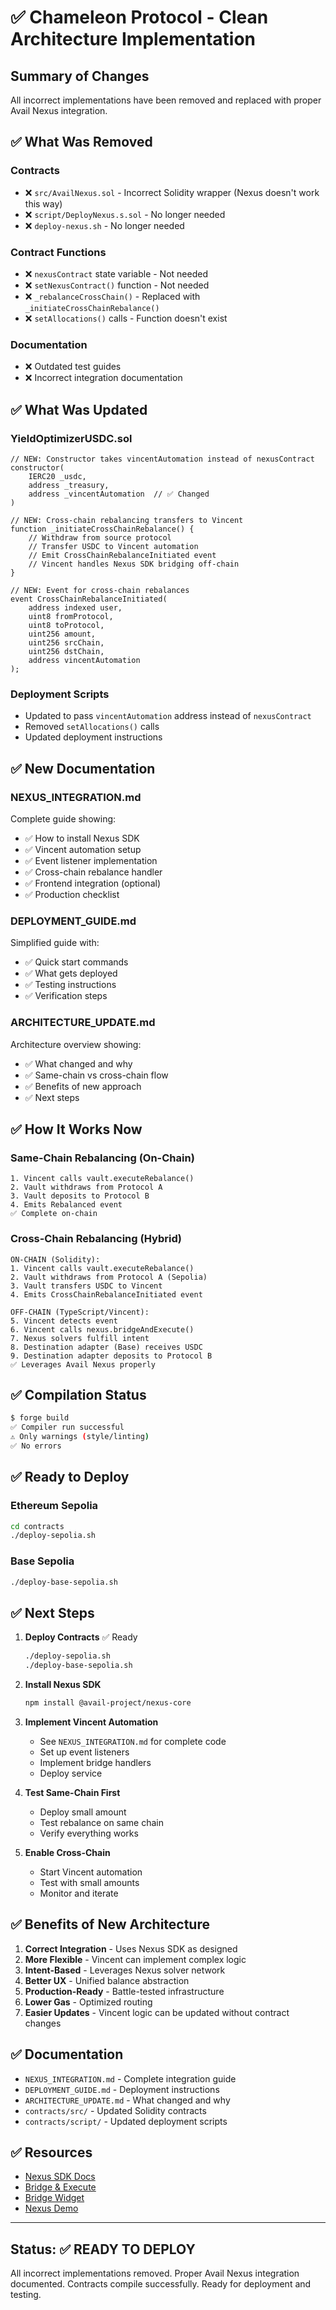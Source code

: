 # ✅ Chameleon Protocol - Clean Architecture Implementation

## Summary of Changes

All incorrect implementations have been removed and replaced with proper Avail Nexus integration.

## ✅ What Was Removed

### Contracts

-   ❌ `src/AvailNexus.sol` - Incorrect Solidity wrapper (Nexus doesn't work this way)
-   ❌ `script/DeployNexus.s.sol` - No longer needed
-   ❌ `deploy-nexus.sh` - No longer needed

### Contract Functions

-   ❌ `nexusContract` state variable - Not needed
-   ❌ `setNexusContract()` function - Not needed
-   ❌ `_rebalanceCrossChain()` - Replaced with `_initiateCrossChainRebalance()`
-   ❌ `setAllocations()` calls - Function doesn't exist

### Documentation

-   ❌ Outdated test guides
-   ❌ Incorrect integration documentation

## ✅ What Was Updated

### YieldOptimizerUSDC.sol

```solidity
// NEW: Constructor takes vincentAutomation instead of nexusContract
constructor(
    IERC20 _usdc,
    address _treasury,
    address _vincentAutomation  // ✅ Changed
)

// NEW: Cross-chain rebalancing transfers to Vincent
function _initiateCrossChainRebalance() {
    // Withdraw from source protocol
    // Transfer USDC to Vincent automation
    // Emit CrossChainRebalanceInitiated event
    // Vincent handles Nexus SDK bridging off-chain
}

// NEW: Event for cross-chain rebalances
event CrossChainRebalanceInitiated(
    address indexed user,
    uint8 fromProtocol,
    uint8 toProtocol,
    uint256 amount,
    uint256 srcChain,
    uint256 dstChain,
    address vincentAutomation
);
```

### Deployment Scripts

-   Updated to pass `vincentAutomation` address instead of `nexusContract`
-   Removed `setAllocations()` calls
-   Updated deployment instructions

## ✅ New Documentation

### NEXUS_INTEGRATION.md

Complete guide showing:

-   ✅ How to install Nexus SDK
-   ✅ Vincent automation setup
-   ✅ Event listener implementation
-   ✅ Cross-chain rebalance handler
-   ✅ Frontend integration (optional)
-   ✅ Production checklist

### DEPLOYMENT_GUIDE.md

Simplified guide with:

-   ✅ Quick start commands
-   ✅ What gets deployed
-   ✅ Testing instructions
-   ✅ Verification steps

### ARCHITECTURE_UPDATE.md

Architecture overview showing:

-   ✅ What changed and why
-   ✅ Same-chain vs cross-chain flow
-   ✅ Benefits of new approach
-   ✅ Next steps

## ✅ How It Works Now

### Same-Chain Rebalancing (On-Chain)

```
1. Vincent calls vault.executeRebalance()
2. Vault withdraws from Protocol A
3. Vault deposits to Protocol B
4. Emits Rebalanced event
✅ Complete on-chain
```

### Cross-Chain Rebalancing (Hybrid)

```
ON-CHAIN (Solidity):
1. Vincent calls vault.executeRebalance()
2. Vault withdraws from Protocol A (Sepolia)
3. Vault transfers USDC to Vincent
4. Emits CrossChainRebalanceInitiated event

OFF-CHAIN (TypeScript/Vincent):
5. Vincent detects event
6. Vincent calls nexus.bridgeAndExecute()
7. Nexus solvers fulfill intent
8. Destination adapter (Base) receives USDC
9. Destination adapter deposits to Protocol B
✅ Leverages Avail Nexus properly
```

## ✅ Compilation Status

```bash
$ forge build
✅ Compiler run successful
⚠️ Only warnings (style/linting)
✅ No errors
```

## ✅ Ready to Deploy

### Ethereum Sepolia

```bash
cd contracts
./deploy-sepolia.sh
```

### Base Sepolia

```bash
./deploy-base-sepolia.sh
```

## ✅ Next Steps

1. **Deploy Contracts** ✅ Ready

    ```bash
    ./deploy-sepolia.sh
    ./deploy-base-sepolia.sh
    ```

2. **Install Nexus SDK**

    ```bash
    npm install @avail-project/nexus-core
    ```

3. **Implement Vincent Automation**

    - See `NEXUS_INTEGRATION.md` for complete code
    - Set up event listeners
    - Implement bridge handlers
    - Deploy service

4. **Test Same-Chain First**

    - Deploy small amount
    - Test rebalance on same chain
    - Verify everything works

5. **Enable Cross-Chain**
    - Start Vincent automation
    - Test with small amounts
    - Monitor and iterate

## ✅ Benefits of New Architecture

1. **Correct Integration** - Uses Nexus SDK as designed
2. **More Flexible** - Vincent can implement complex logic
3. **Intent-Based** - Leverages Nexus solver network
4. **Better UX** - Unified balance abstraction
5. **Production-Ready** - Battle-tested infrastructure
6. **Lower Gas** - Optimized routing
7. **Easier Updates** - Vincent logic can be updated without contract changes

## ✅ Documentation

-   `NEXUS_INTEGRATION.md` - Complete integration guide
-   `DEPLOYMENT_GUIDE.md` - Deployment instructions
-   `ARCHITECTURE_UPDATE.md` - What changed and why
-   `contracts/src/` - Updated Solidity contracts
-   `contracts/script/` - Updated deployment scripts

## ✅ Resources

-   [Nexus SDK Docs](https://docs.availproject.org/nexus/avail-nexus-sdk)
-   [Bridge & Execute](https://docs.availproject.org/nexus/avail-nexus-sdk/nexus-core/bridge-and-execute)
-   [Bridge Widget](https://docs.availproject.org/nexus/avail-nexus-sdk/nexus-widgets/bridge)
-   [Nexus Demo](https://nexus-demo.availproject.org/)

---

## Status: ✅ READY TO DEPLOY

All incorrect implementations removed. Proper Avail Nexus integration documented. Contracts compile successfully. Ready for deployment and testing.
